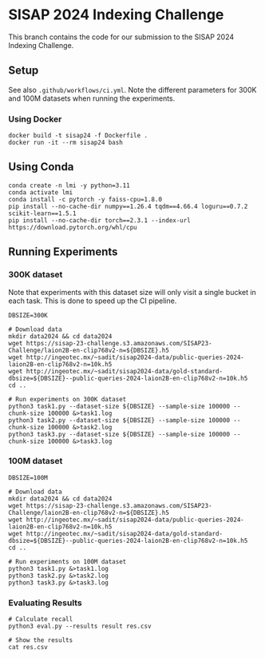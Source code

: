 # SISAP 2024 Indexing Challenge

This branch contains the code for our submission to the SISAP 2024 Indexing Challenge.

## Setup

See also `.github/workflows/ci.yml`. Note the different parameters for 300K and 100M datasets when running the experiments.

### Using Docker

```shell
docker build -t sisap24 -f Dockerfile .
docker run -it --rm sisap24 bash
```

## Using Conda

```shell
conda create -n lmi -y python=3.11
conda activate lmi
conda install -c pytorch -y faiss-cpu=1.8.0
pip install --no-cache-dir numpy==1.26.4 tqdm==4.66.4 loguru==0.7.2 scikit-learn==1.5.1
pip install --no-cache-dir torch==2.3.1 --index-url https://download.pytorch.org/whl/cpu
```

## Running Experiments

### 300K dataset

Note that experiments with this dataset size will only visit a single bucket in each task. This is done to speed up the CI pipeline.

```shell
DBSIZE=300K

# Download data
mkdir data2024 && cd data2024
wget https://sisap-23-challenge.s3.amazonaws.com/SISAP23-Challenge/laion2B-en-clip768v2-n=${DBSIZE}.h5
wget http://ingeotec.mx/~sadit/sisap2024-data/public-queries-2024-laion2B-en-clip768v2-n=10k.h5
wget http://ingeotec.mx/~sadit/sisap2024-data/gold-standard-dbsize=${DBSIZE}--public-queries-2024-laion2B-en-clip768v2-n=10k.h5
cd ..

# Run experiments on 300K dataset
python3 task1.py --dataset-size ${DBSIZE} --sample-size 100000 --chunk-size 100000 &>task1.log
python3 task2.py --dataset-size ${DBSIZE} --sample-size 100000 --chunk-size 100000 &>task2.log
python3 task3.py --dataset-size ${DBSIZE} --sample-size 100000 --chunk-size 100000 &>task3.log
```

### 100M dataset

```shell
DBSIZE=100M

# Download data
mkdir data2024 && cd data2024
wget https://sisap-23-challenge.s3.amazonaws.com/SISAP23-Challenge/laion2B-en-clip768v2-n=${DBSIZE}.h5
wget http://ingeotec.mx/~sadit/sisap2024-data/public-queries-2024-laion2B-en-clip768v2-n=10k.h5
wget http://ingeotec.mx/~sadit/sisap2024-data/gold-standard-dbsize=${DBSIZE}--public-queries-2024-laion2B-en-clip768v2-n=10k.h5
cd ..

# Run experiments on 100M dataset
python3 task1.py &>task1.log
python3 task2.py &>task2.log
python3 task3.py &>task3.log
```

### Evaluating Results

```shell
# Calculate recall
python3 eval.py --results result res.csv

# Show the results
cat res.csv
```
